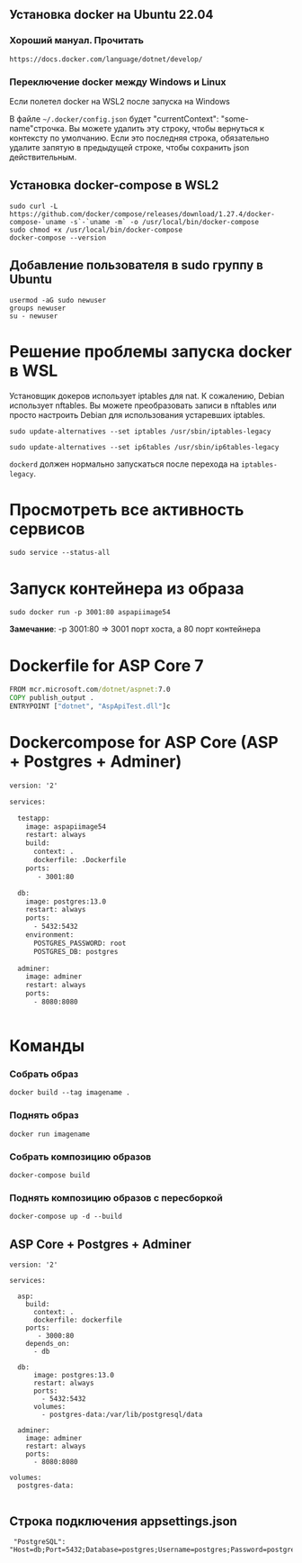 ## Установка docker на Ubuntu 22.04

### Хороший мануал. Прочитать
```
https://docs.docker.com/language/dotnet/develop/
```

### Переключение docker между Windows и Linux

Если полетел docker на WSL2 после запуска на Windows

В файле ```~/.docker/config.json``` будет "currentContext": "some-name"строчка. Вы можете удалить эту строку, чтобы вернуться к контексту по умолчанию. Если это последняя строка, обязательно удалите запятую в предыдущей строке, чтобы сохранить json действительным.



## Установка docker-compose в WSL2
```
sudo curl -L https://github.com/docker/compose/releases/download/1.27.4/docker-compose-`uname -s`-`uname -m` -o /usr/local/bin/docker-compose
sudo chmod +x /usr/local/bin/docker-compose
docker-compose --version
```

## Добавление пользователя в sudo группу в Ubuntu

```
usermod -aG sudo newuser
groups newuser
su - newuser
```



# Решение проблемы запуска docker в WSL

Установщик докеров использует iptables для nat. К сожалению, Debian использует nftables. Вы можете преобразовать записи в nftables или просто настроить Debian для использования устаревших iptables.

```sudo update-alternatives --set iptables /usr/sbin/iptables-legacy```

```sudo update-alternatives --set ip6tables /usr/sbin/ip6tables-legacy```

```dockerd``` должен нормально запускаться после перехода на ```iptables-legacy```.


# Просмотреть все активность сервисов

```sudo service --status-all```


# Запуск контейнера из образа

```sudo docker run -p 3001:80 aspapiimage54```

**Замечание**: -p 3001:80  => 3001 порт хоста, а 80 порт контейнера

# Dockerfile for ASP Core 7

```cmd
FROM mcr.microsoft.com/dotnet/aspnet:7.0
COPY publish_output .
ENTRYPOINT ["dotnet", "AspApiTest.dll"]c
```

# Dockercompose for ASP Core (ASP + Postgres + Adminer)

```cmd
version: '2'

services:

  testapp:
    image: aspapiimage54
    restart: always
    build:
      context: .
      dockerfile: .Dockerfile
    ports:
       - 3001:80

  db:
    image: postgres:13.0
    restart: always
    ports:
      - 5432:5432
    environment:
      POSTGRES_PASSWORD: root
      POSTGRES_DB: postgres
       
  adminer:
    image: adminer
    restart: always
    ports:
      - 8080:8080



```

# Команды

### Собрать образ
```docker build --tag imagename .```

### Поднять образ
```docker run imagename```

### Собрать композицию образов
```docker-compose build``` 

### Поднять композицию образов c пересборкой
```docker-compose up -d --build```

## ASP Core + Postgres + Adminer
```
version: '2'

services:

  asp:
    build:
      context: .
      dockerfile: dockerfile
    ports:
       - 3000:80
    depends_on:
      - db

  db:
      image: postgres:13.0
      restart: always
      ports:
        - 5432:5432
      volumes:
        - postgres-data:/var/lib/postgresql/data

  adminer:
    image: adminer
    restart: always
    ports:
      - 8080:8080
      
volumes:
  postgres-data:


```

## Строка подключения appsettings.json

```
 "PostgreSQL": "Host=db;Port=5432;Database=postgres;Username=postgres;Password=postgres",
```

